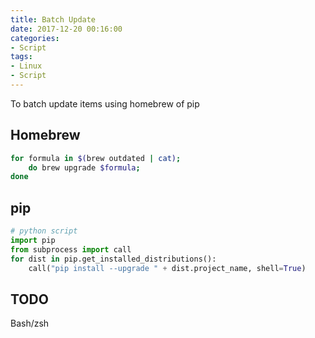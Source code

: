 ```yaml
---
title: Batch Update
date: 2017-12-20 00:16:00
categories:
- Script
tags:
- Linux
- Script
---
```


To batch update items using homebrew of pip

## Homebrew
```bash
for formula in $(brew outdated | cat);
    do brew upgrade $formula;
done
```

## pip
```python
# python script
import pip
from subprocess import call
for dist in pip.get_installed_distributions():
    call("pip install --upgrade " + dist.project_name, shell=True)
```

## TODO
Bash/zsh
